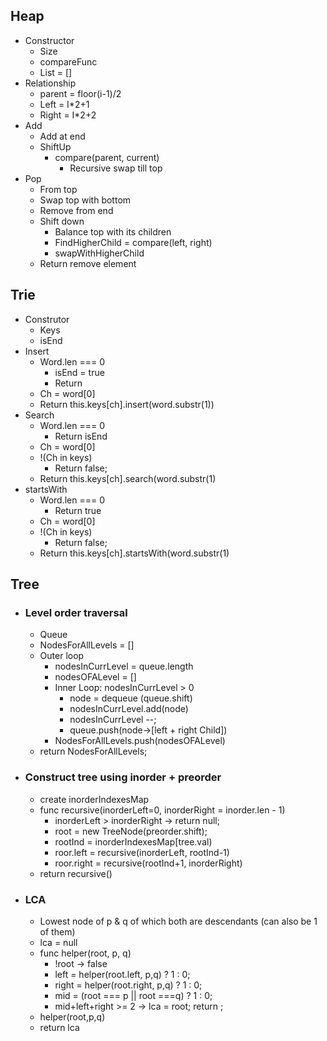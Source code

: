 ## Heap 
- Constructor
    - Size
    - compareFunc
    - List = []
- Relationship
    - parent = floor(i-1)/2
    - Left = I*2+1
    - Right = I*2+2
- Add
    - Add at end
    - ShiftUp
        - compare(parent, current)
            - Recursive swap till top
- Pop
    - From top
    - Swap top with bottom
    - Remove from end
    - Shift down
        - Balance top with  its children
        - FindHigherChild = compare(left, right)
        - swapWithHigherChild
    - Return remove element


## Trie
- Construtor
    - Keys
    - isEnd
- Insert
    - Word.len === 0  
        - isEnd = true
        - Return
    - Ch = word[0]
    - Return this.keys[ch].insert(word.substr(1))
- Search
    -  Word.len === 0  
        - Return isEnd 
    - Ch = word[0]
    - !(Ch in keys)
        - Return false;
    - Return this.keys[ch].search(word.substr(1)
- startsWith
    -  Word.len === 0  
        - Return true 
    - Ch = word[0]
    - !(Ch in keys)
        - Return false;
    - Return this.keys[ch].startsWith(word.substr(1)

## Tree
- ### Level order traversal
  - Queue
  - NodesForAllLevels = []
  - Outer loop
    - nodesInCurrLevel = queue.length
    - nodesOFALevel = []
    - Inner Loop: nodesInCurrLevel > 0
      - node = dequeue (queue.shift)
      - nodesInCurrLevel.add(node)
      - nodesInCurrLevel --;
      - queue.push(node->[left + right Child])
    - NodesForAllLevels.push(nodesOFALevel)
   - return NodesForAllLevels;
-  ### Construct tree using inorder + preorder
   - create inorderIndexesMap 
   - func recursive(inorderLeft=0, inorderRight = inorder.len - 1)
     - inorderLeft > inorderRight -> return null;
     - root = new TreeNode(preorder.shift);
     - rootInd = inorderIndexesMap[tree.val)
     - roor.left = recursive(inorderLeft, rootInd-1)
     - roor.right = recursive(rootInd+1, inorderRight)
   - return recursive()
-  ### LCA
   - Lowest node of p & q of which both are descendants (can also be 1 of them)
   - lca = null
   - func helper(root, p, q)
      - !root -> false
      - left = helper(root.left, p,q) ? 1 : 0;
      - right = helper(root.right, p,q) ? 1 : 0;
      - mid = (root === p || root ===q) ? 1 : 0;
      - mid+left+right >= 2 -> lca = root; return ;
    - helper(root,p,q)
    - return lca
       




